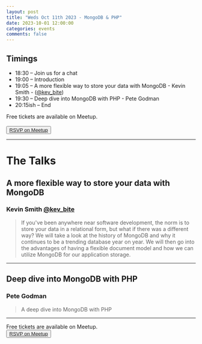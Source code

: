 ```yaml
---
layout: post
title: "Weds Oct 11th 2023 - MongoDB & PHP"
date: 2023-10-01 12:00:00
categories: events
comments: false
---
```


## Timings

* 18:30 – Join us for a chat
* 19:00 – Introduction
* 19:05 – A more flexible way to store your data with MongoDB - Kevin Smith - ([@kev_bite](https://sessionize.com/kevin-smith))
* 19:30 – Deep dive into MongoDB with PHP - Pete Godman
* 20:15ish – End

Free tickets are available on Meetup.  
<br><button>[RSVP on Meetup](https://www.meetup.com/leedsphp/events/296260758/)</button>

<hr/>

# The Talks

##  A more flexible way to store your data with MongoDB

### Kevin Smith [@kev_bite](https://sessionize.com/kevin-smith)

> If you've been anywhere near software development, the norm is to store your data in a relational form, but what if there was a different way?
We will take a look at the history of MongoDB and why it continues to be a trending database year on year. We will then go into the advantages of having a flexible document model and how we can utilize MongoDB for our application storage.
<hr/>

##  Deep dive into MongoDB with PHP

###  Pete Godman

> A deep dive into MongoDB with PHP
<hr/>

Free tickets are available on Meetup.
<br><button>[RSVP on Meetup](https://www.meetup.com/leedsphp/events/296260758/)</button>
